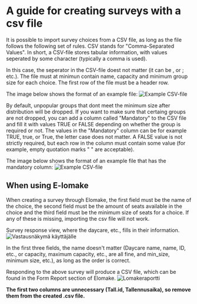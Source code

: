 # A guide for creating surveys with a csv file

It is possible to import survey choices from a CSV file, as long as the file follows the following set of rules. CSV stands for "Comma-Separated Values". In short, a CSV-file stores tabular information, with values seperated by some character (typically a comma is used).

In this case, the seperator in the CSV-file doest not matter (it can be , or ; etc.). The file must at minimun contain name, capacity and minimum group size for each choice. The first row of the file must be a header row.</br>

The image below shows the format of an example file:
<img src="/static/images/csv.png" alt="Example CSV-file"></br>

By default, unpopular groups that dont meet the minimum size after distribution will be dropped. If you want to make sure that certaing groups are not dropped, you can add a column called "Mandatory" to the CSV file and fill it with values TRUE or FALSE depending on whether the group is required or not. The values in the "Mandatory" column can be for example TRUE, true, or True, the letter case does not matter. A FALSE value is not strictly required, but each row in the column must contain some value (for example, empty quotation marks " " are acceptable).

The image below shows the format of an example file that has the mandatory column:
<img src="/static/images/csv2.png" alt="Example CSV-file">


## When using E-lomake
When creating a survey through Elomake, the first field must be the name of the choice, the second field must be the amount of seats available in the choice and the third field must be the minimum size of seats for a choice. If any of these is missing, importing the csv file will not work. 

Survey response view, where the daycare, etc., fills in their information.
<img src="/static/images/csv-reply-view.png" alt="Vastausnäkymä käyttäjälle">

In the first three fields, the name doesn't matter (Daycare name, name, ID, etc., or capacity, maximum capacity, etc., are all fine, and min_size, minimum size, etc.), as long as the order is correct.

Responding to the above survey will produce a CSV file, which can be found in the Form Report section of Elomake.
<img src="/static/images/csv-report-view.png" alt="Lomakeraportti">

<strong>The first two columns are unnecessary (Tall.id, Tallennusaika), so remove them from the created .csv file.</strong> 

